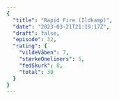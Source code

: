 ```yaml
---
{
  "title": "Rapid Fire (Ildkamp)",
  "date": "2023-03-21T21:19:17Z",
  "draft": false,
  "episode": 32,
  "rating": {
    "vildeVåben": 7,
    "stærkeOneliners": 5,
    "fedSkurk": 8,
    "total": 30
  }
}
---
```


